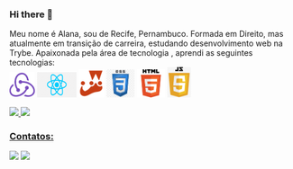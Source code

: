 ### Hi there 👋

  Meu nome é Alana,  sou de Recife, Pernambuco. Formada em Direito, mas atualmente em transição de carreira, estudando desenvolvimento web na Trybe.  Apaixonada pela área de tecnologia , aprendi as seguintes tecnologias:  
<img src="https://raw.githubusercontent.com/PHTF92/PHTF92/master/images/redux.png" width="45px">
<img src="https://raw.githubusercontent.com/PHTF92/PHTF92/master/images/react.png" width="70px" height="45px">
<img src="https://raw.githubusercontent.com/PHTF92/PHTF92/master/images/jest.png" width="45px">
<img src="https://raw.githubusercontent.com/PHTF92/PHTF92/master/images/css.jpeg" width="50px">
<img src="https://raw.githubusercontent.com/PHTF92/PHTF92/master/images/html.png" width="50px">
<img src="https://raw.githubusercontent.com/PHTF92/PHTF92/master/images/js.png" width="42px">

<div>
  <a href="https://github.com/AlanaCorreia">
  <img height="180em" src="https://github-readme-stats.vercel.app/api/top-langs/?username=AlanaCorreia&layout=compact&langs_count=7&theme=tokyonight"/>
  <img height="180em" src="https://github-readme-stats.vercel.app/api?username=AlanaCorreia&show_icons=true&theme=tokyonight"/>
</div>

### Contatos:

<div>
<a href = "mailto:alanacorreia.ac@gmail.com"><img src="https://img.shields.io/badge/Gmail-D14836?style=for-the-badge&logo=gmail&logoColor=white" target="_blank"></a>
<a href="https://www.linkedin.com/in/alana-correia-117599190/" target="_blank"><img src="https://img.shields.io/badge/-LinkedIn-%230077B5?style=for-the-badge&logo=linkedin&logoColor=white" target="_blank"></a>   
</div>
